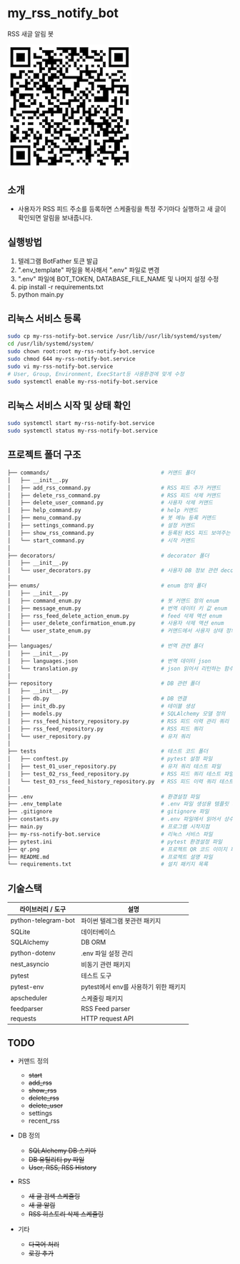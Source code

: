 # my_rss_notify_bot

RSS 새글 알림 봇

![Github URL](qr.png)

## 소개

- 사용자가 RSS 피드 주소를 등록하면 스케줄링을 특정 주기마다 실행하고 새 글이 확인되면 알림을 보내줍니다.

## 실행방법

1. 텔레그램 BotFather 토큰 발급
1. ".env_template" 파일을 복사해서 ".env" 파일로 변경
1. ".env" 파일에 BOT_TOKEN, DATABASE_FILE_NAME 및 나머지 설정 수정
1. pip install -r requirements.txt
1. python main.py

## 리눅스 서비스 등록

```sh
sudo cp my-rss-notify-bot.service /usr/lib//usr/lib/systemd/system/
cd /usr/lib/systemd/system/
sudo chown root:root my-rss-notify-bot.service
sudo chmod 644 my-rss-notify-bot.service
sudo vi my-rss-notify-bot.service
# User, Group, Environment, ExecStart등 사용환경에 맞게 수정
sudo systemctl enable my-rss-notify-bot.service
```

## 리눅스 서비스 시작 및 상태 확인

```sh
sudo systemctl start my-rss-notify-bot.service
sudo systemctl status my-rss-notify-bot.service
```

## 프로젝트 폴더 구조

```bash
├── commands/                                   # 커맨드 폴더
│   ├── __init__.py
│   ├── add_rss_command.py                      # RSS 피드 추가 커맨드
│   ├── delete_rss_command.py                   # RSS 피드 삭제 커맨드
│   ├── delete_user_command.py                  # 사용자 삭제 커맨드
│   ├── help_command.py                         # help 커맨드
│   ├── menu_command.py                         # 봇 메뉴 등록 커맨드
│   ├── settings_command.py                     # 설정 커맨드
│   ├── show_rss_command.py                     # 등록된 RSS 피드 보여주는 커맨드
│   └── start_command.py                        # 시작 커맨드
│
├── decorators/                                 # decorator 폴더
│   ├── __init__.py
│   └── user_decorators.py                      # 사용자 DB 정보 관련 decorator
│
├── enums/                                      # enum 정의 폴더
│   ├── __init__.py
│   ├── command_enum.py                         # 봇 커맨드 정의 enum
│   ├── message_enum.py                         # 번역 데이터 키 값 enum
│   ├── rss_feed_delete_action_enum.py          # feed 삭제 액션 enum
│   ├── user_delete_confirmation_enum.py        # 사용자 삭제 액션 enum
│   └── user_state_enum.py                      # 커맨드에서 사용자 상태 정의하는 enum
│
├── languages/                                  # 번역 관련 폴더
│   ├── __init__.py
│   ├── languages.json                          # 번역 데이터 json
│   └── translation.py                          # json 읽어서 리턴하는 함수 정의
│
├── repository                                  # DB 관련 폴더
│   ├── __init__.py
│   ├── db.py                                   # DB 연결
│   ├── init_db.py                              # 테이블 생성
│   ├── models.py                               # SQLAlchemy 모델 정의
│   ├── rss_feed_history_repository.py          # RSS 피드 이력 관리 쿼리
│   ├── rss_feed_repository.py                  # RSS 피드 쿼리
│   └── user_repository.py                      # 유저 쿼리
│
├── tests                                       # 테스트 코드 폴더
│   ├── conftest.py                             # pytest 설정 파일
│   ├── test_01_user_repository.py              # 유저 쿼리 테스트 파일
│   ├── test_02_rss_feed_repository.py          # RSS 피드 쿼리 테스트 파일
│   └── test_03_rss_feed_history_repository.py  # RSS 피드 이력 쿼리 테스트 파일
│
├── .env                                        # 환경설정 파일
├── .env_template                               # .env 파일 생성용 템플릿 파일
├── .gitignore                                  # gitignore 파일
├── constants.py                                # .env 파일에서 읽어서 상수를 관리하는 파일
├── main.py                                     # 프로그램 시작지점
├── my-rss-notify-bot.service                   # 리눅스 서비스 파일
├── pytest.ini                                  # pytest 환경설정 파일
├── qr.png                                      # 프로젝트 QR 코드 이미지 파일
├── README.md                                   # 프로젝트 설명 파일
└── requirements.txt                            # 설치 패키지 목록
```

## 기술스택

| 라이브러리 / 도구   | 설명                                  |
| ------------------- | ------------------------------------- |
| python-telegram-bot | 파이썬 텔레그램 봇관련 패키지         |
| SQLite              | 데이터베이스                          |
| SQLAlchemy          | DB ORM                                |
| python-dotenv       | .env 파일 설정 관리                   |
| nest_asyncio        | 비동기 관련 패키지                    |
| pytest              | 테스트 도구                           |
| pytest-env          | pytest에서 env를 사용하기 위한 패키지 |
| apscheduler         | 스케줄링 패키지                       |
| feedparser          | RSS Feed parser                       |
| requests            | HTTP request API                      |

## TODO

- 커맨드 정의

  - ~~start~~
  - ~~add_rss~~
  - ~~show_rss~~
  - ~~delete_rss~~
  - ~~delete_user~~
  - settings
  - recent_rss

- DB 정의

  - ~~SQLAlchemy DB 스키마~~
  - ~~DB 유틸리티 py 파일~~
  - ~~User, RSS, RSS History~~

- RSS

  - ~~새 글 검색 스케줄링~~
  - ~~새 글 알림~~
  - ~~RSS 히스토리 삭제 스케줄링~~

- 기타
  - ~~다국어 처리~~
  - ~~로깅 추가~~
